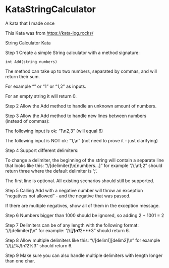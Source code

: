 # KataStringCalculator
A kata that I made once

This Kata was from https://kata-log.rocks/

String Calculator Kata

Step 1
Create a simple String calculator with a method signature:

    int Add(string numbers)
The method can take up to two numbers, separated by commas, and will return their sum.

For example “” or “1” or “1,2” as inputs.

For an empty string it will return 0.

Step 2
Allow the Add method to handle an unknown amount of numbers.

Step 3
Allow the Add method to handle new lines between numbers (instead of commas):

The following input is ok: “1\n2,3” (will equal 6)

The following input is NOT ok: “1,\n” (not need to prove it - just clarifying)

Step 4
Support different delimiters:

To change a delimiter, the beginning of the string will contain a separate line that looks like this: “//[delimiter]\n[numbers…]” for example “//;\n1;2” should return three where the default delimiter is ‘;’.

The first line is optional. All existing scenarios should still be supported.

Step 5
Calling Add with a negative number will throw an exception “negatives not allowed” - and the negative that was passed.

If there are multiple negatives, show all of them in the exception message.

Step 6
Numbers bigger than 1000 should be ignored, so adding 2 + 1001 = 2

Step 7
Delimiters can be of any length with the following format: “//[delimiter]\n” for example: “//[***]\n1***2***3” should return 6.

Step 8
Allow multiple delimiters like this: “//[delim1][delim2]\n” for example “//[*][%]\n1*2%3” should return 6.

Step 9
Make sure you can also handle multiple delimiters with length longer than one char.
